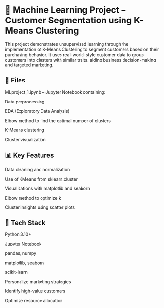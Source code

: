 # 🧠 Machine Learning Project – Customer Segmentation using K-Means Clustering
This project demonstrates unsupervised learning through the implementation of K-Means Clustering to segment customers based on their purchasing behavior. It uses real-world-style customer data to group customers into clusters with similar traits, aiding business decision-making and targeted marketing.

## 📁 Files
MLproject_1.ipynb – Jupyter Notebook containing:

Data preprocessing

EDA (Exploratory Data Analysis)

Elbow method to find the optimal number of clusters

K-Means clustering

Cluster visualization

## 📊 Key Features
Data cleaning and normalization

Use of KMeans from sklearn.cluster

Visualizations with matplotlib and seaborn

Elbow method to optimize k

Cluster insights using scatter plots

## 🧰 Tech Stack
Python 3.10+

Jupyter Notebook

pandas, numpy

matplotlib, seaborn

scikit-learn


Personalize marketing strategies

Identify high-value customers

Optimize resource allocation


